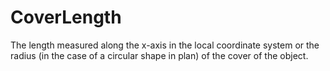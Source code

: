 CoverLength
===========

The length measured along the x-axis in the local coordinate system or the radius (in the case of a circular shape in plan) of the cover of the object.
